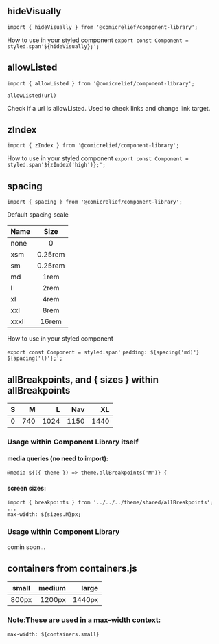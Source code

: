 ## hideVisually

`import { hideVisually } from '@comicrelief/component-library';`

How to use in your styled component
`export const Component = styled.span'${hideVisually};';`

## allowListed

`import { allowListed } from '@comicrelief/component-library';`

`allowListed(url)`

Check if a url is allowListed. Used to check links and change link target.

## zIndex

`import { zIndex } from '@comicrelief/component-library';`

How to use in your styled component
`export const Component = styled.span'${zIndex('high')};';`

## spacing

`import { spacing } from '@comicrelief/component-library';`

Default spacing scale

| Name |  Size   |
| :--- | :-----: |
| none |    0    |
| xsm  | 0.25rem |
| sm   | 0.25rem |
| md   |  1rem   |
| l    |  2rem   |
| xl   |  4rem   |
| xxl  |  8rem   |
| xxxl |  16rem  |

How to use in your styled component

`export const Component = styled.span'`
`padding: ${spacing('md)'} ${spacing('l)'};';`

## allBreakpoints, and { sizes } within allBreakpoints

| S    | M     | L      | Nav   | XL     |
|:----:|------:| ------:| -----:| ------:|
| 0    | 740   | 1024   | 1150  | 1440   |

### Usage within Component Library itself
#### media queries (no need to import):
`@media ${({ theme }) => theme.allBreakpoints('M')} {`

#### screen sizes:
```
import { breakpoints } from '../../../theme/shared/allBreakpoints';
...
max-width: ${sizes.M}px;
```

### Usage within Component Library
comin soon...

## containers from containers.js
| small   | medium  | large  |
|:-------:|--------:| ------:|
| 800px   | 1200px  | 1440px |

### Note:These are used in a max-width context:
`max-width: ${containers.small}`
